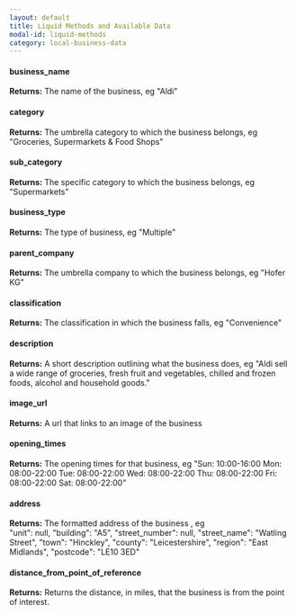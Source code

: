 ```yaml
---
layout: default
title: Liquid Methods and Available Data
modal-id: liquid-methods
category: local-business-data
---
```


#### business_name
**Returns:** The name of the business, eg "Aldi"

#### category
**Returns:** The umbrella category to which the business belongs, eg "Groceries, Supermarkets & Food Shops"

#### sub_category
**Returns:** The specific category to which the business belongs, eg "Supermarkets"

#### business_type
**Returns:** The type of business, eg "Multiple"

#### parent_company
**Returns:** The umbrella company to which the business belongs, eg "Hofer KG"

#### classification
**Returns:** The classification in which the business falls, eg "Convenience"

#### description
**Returns:** A short description outlining what the business does, eg "Aldi sell a wide range of groceries, fresh fruit and vegetables, chilled and frozen foods, alcohol and household goods."

#### image_url
**Returns:** A url that links to an image of the business

#### opening_times
**Returns:** The opening times for that business, eg "Sun: 10:00-16:00 Mon: 08:00-22:00 Tue: 08:00-22:00 Wed: 08:00-22:00 Thu: 08:00-22:00 Fri: 08:00-22:00 Sat: 08:00-22:00"

#### address
**Returns:** The formatted address of the business , eg     
    "unit": null,
    "building": "A5",
    "street_number": null,
    "street_name": "Watling Street",
    "town": "Hinckley",
    "county": "Leicestershire",
    "region": "East Midlands",
    "postcode": "LE10 3ED"

#### distance_from_point_of_reference
**Returns:** Returns the distance, in miles, that the business is from the point of interest.

